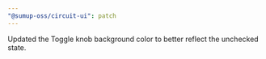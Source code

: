 ```yaml
---
"@sumup-oss/circuit-ui": patch
---
```


Updated the Toggle knob background color to better reflect the unchecked state.
